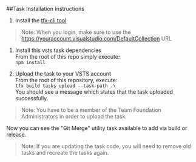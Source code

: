 ##Task Installation Instructions

1. Install the [tfx-cli tool](https://github.com/Microsoft/tfs-cli)
>  Note: When you login, make sure to use the https://youraccount.visualstudio.com/DefaultCollection URL

1. Install this vsts task dependencies
  <br> From the root of this repo simply execute: 
  <br> `npm install`

1. Upload the task to your VSTS account
  <br> From the root of this repository, execute: 
  <br> `tfx build tasks upload --task-path .\` 
  <br> You should see a message which states that the task uploaded successfully.
> Note: You have to be a member of the Team Foundation Administrators in order to upload the task.

Now you can see the "Git Merge" utility task available to add via build or release.
> Note: If you are updating the task code, you will need to remove old tasks and recreate the tasks again.
